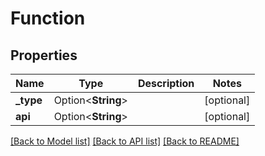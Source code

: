 # Function

## Properties

Name | Type | Description | Notes
------------ | ------------- | ------------- | -------------
**_type** | Option<**String**> |  | [optional]
**api** | Option<**String**> |  | [optional]

[[Back to Model list]](../README.md#documentation-for-models) [[Back to API list]](../README.md#documentation-for-api-endpoints) [[Back to README]](../README.md)


